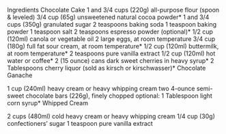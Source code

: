 Ingredients
Chocolate Cake
1 and 3/4 cups (220g) all-purpose flour (spoon & leveled)
3/4 cup (65g) unsweetened natural cocoa powder*
1 and 3/4 cups (350g) granulated sugar
2 teaspoons baking soda
1 teaspoon baking powder
1 teaspoon salt
2 teaspoons espresso powder (optional)*
1/2 cup (120ml) canola or vegetable oil
2 large eggs, at room temperature
3/4 cup (180g) full fat sour cream, at room temperature*
1/2 cup (120ml) buttermilk, at room temperature*
2 teaspoons pure vanilla extract
1/2 cup (120ml) hot water or coffee*
2 (15 ounce) cans dark sweet cherries in heavy syrup*
2 Tablespoons cherry liquor (sold as kirsch or kirschwasser)*
Chocolate Ganache

1 cup (240ml) heavy cream or heavy whipping cream
two 4-ounce semi-sweet chocolate bars (226g), finely chopped
optional: 1 Tablespoon light corn syrup*
Whipped Cream

2 cups (480ml) cold heavy cream or heavy whipping cream
1/4 cup (30g) confectioners’ sugar
1 teaspoon pure vanilla extract
